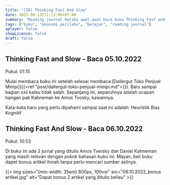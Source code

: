 ```yaml
---
title: "[ID] Thinking Fast And Slow"
date: 2023-08-13T11:13:08+07:00
summary: "Reading journal ketika awal-awal baca buku Thinking Fast and Slow." 
tags: ["buku", "ekonomi perilaku", "belajar", "reading journal"]
aplayer: false
showLicence: false
draft: false
---
```


## Thinking Fast and Slow - Baca 05.10.2022

Pukul: 01:15

Mulai membaca buku ini setelah selesai membaca [Dallergut Toko Penjual Mimpi]({{<ref "post/dallergut-toko-penjual-mimpi.md">}}).
Baru sampai bagian xxii kalau tidak salah. Sepanjang ini, separuhnya adalah ucapan hangan pak Kahneman ke Amos Tvosky, kawannya.

Kata-kata baru yang perlu dipahami sampai saat ini adalah:
Heuristik
Bias
Kognitif

## Thinking Fast And Slow - Baca 06.10.2022

Pukul: 10:53

Di buku ini ada 2 jurnal yang ditulis Amos Tversky dan Daniel Kahneman yang masih relevan dengan pokok bahasan buku ini. Mayan, beli buku dapet bonus artikel ilmiah tanpa perlu mencari sumber aslinya.

{{< img sizes="(min-width: 35em) 800px, 100vw" src="06.10.2022_bonus artikel.jpg" alt="Dapat bonus 2 artikel yang ditulis beliau" >}}
